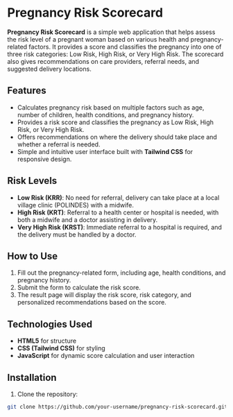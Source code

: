 # Pregnancy Risk Scorecard

**Pregnancy Risk Scorecard** is a simple web application that helps assess the risk level of a pregnant woman based on various health and pregnancy-related factors. It provides a score and classifies the pregnancy into one of three risk categories: Low Risk, High Risk, or Very High Risk. The scorecard also gives recommendations on care providers, referral needs, and suggested delivery locations.

## Features

- Calculates pregnancy risk based on multiple factors such as age, number of children, health conditions, and pregnancy history.
- Provides a risk score and classifies the pregnancy as Low Risk, High Risk, or Very High Risk.
- Offers recommendations on where the delivery should take place and whether a referral is needed.
- Simple and intuitive user interface built with **Tailwind CSS** for responsive design.

## Risk Levels

- **Low Risk (KRR)**: No need for referral, delivery can take place at a local village clinic (POLINDES) with a midwife.
- **High Risk (KRT)**: Referral to a health center or hospital is needed, with both a midwife and a doctor assisting in delivery.
- **Very High Risk (KRST)**: Immediate referral to a hospital is required, and the delivery must be handled by a doctor.

## How to Use

1. Fill out the pregnancy-related form, including age, health conditions, and pregnancy history.
2. Submit the form to calculate the risk score.
3. The result page will display the risk score, risk category, and personalized recommendations based on the score.

## Technologies Used

- **HTML5** for structure
- **CSS (Tailwind CSS)** for styling
- **JavaScript** for dynamic score calculation and user interaction

## Installation

1. Clone the repository:

```bash
git clone https://github.com/your-username/pregnancy-risk-scorecard.git
```

